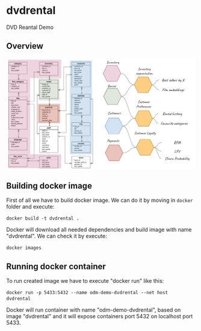 # dvdrental
DVD Reantal Demo

## Overview

![DVD Reantal Demo Architecture](docs/dvdrental_architecture.png)

## Building docker image
First of all we have to build docker image. We can do it by moving in `docker` folder and execute:
```docker
docker build -t dvdrental .
```
Docker will download all needed dependencies and build image with name "dvdrental". We can check it by execute:
```docker
docker images
```

## Running docker container
To run created image we have to execute "docker run" like this:
```docker
docker run -p 5433:5432 --name odm-demo-dvdrental --net host  dvdrental
```
Docker will run container with name "odm-demo-dvdrental", based on image "dvdrental" and it will expose containers port 5432 on localhost port 5433.


